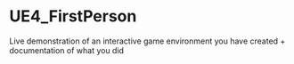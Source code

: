 # UE4_FirstPerson
Live demonstration of an interactive game environment you have created + documentation of what you did 
